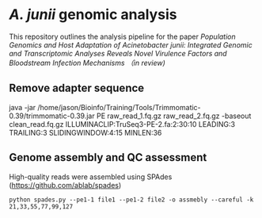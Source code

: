 # *A. junii* genomic analysis #
This repository outlines the analysis pipeline for the paper *Population Genomics and Host Adaptation of Acinetobacter junii: Integrated Genomic and Transcriptomic Analyses Reveals Novel Virulence Factors and Bloodstream Infection Mechanisms （in review)*


## Remove adapter sequence ##
java -jar /home/jason/Bioinfo/Training/Tools/Trimmomatic-0.39/trimmomatic-0.39.jar PE raw_read_1.fq.gz raw_read_2.fq.gz -baseout clean_read.fq.gz ILLUMINACLIP:TruSeq3-PE-2.fa:2:30:10 LEADING:3 TRAILING:3 SLIDINGWINDOW:4:15 MINLEN:36

## Genome assembly and QC assessment ##
High-quality reads were assembled using SPAdes (https://github.com/ablab/spades)  
```
python spades.py --pe1-1 file1 --pe1-2 file2 -o assmebly --careful -k 21,33,55,77,99,127
```


